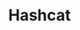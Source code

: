 ---
title: "Hashcat"
description: "World's fastest password recovery tool supporting multiple algorithms with advanced features like rule-based attacks and mask attacks."
platforms: ["windows", "linux", "macos", "cli"]
categories: ["Credential", "Crypto"]
tags: ["password-cracking", "hash-cracking", "gpu-acceleration", "rule-based-attack", "mask-attack"]
url: "https://hashcat.net/hashcat/"
github: "https://github.com/hashcat/hashcat"
documentation: "https://hashcat.net/wiki/"
---